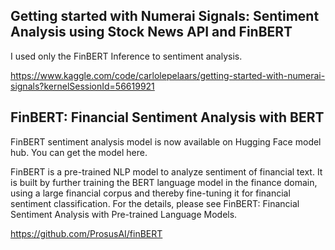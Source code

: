 ## Getting started with Numerai Signals: Sentiment Analysis using Stock News API and FinBERT 

I used only the FinBERT Inference to sentiment analysis.

https://www.kaggle.com/code/carlolepelaars/getting-started-with-numerai-signals?kernelSessionId=56619921








## FinBERT: Financial Sentiment Analysis with BERT

FinBERT sentiment analysis model is now available on Hugging Face model hub. You can get the model here.

FinBERT is a pre-trained NLP model to analyze sentiment of financial text. It is built by further training the BERT language model in the finance domain, using a large financial corpus and thereby fine-tuning it for financial sentiment classification. For the details, please see FinBERT: Financial Sentiment Analysis with Pre-trained Language Models.


https://github.com/ProsusAI/finBERT
